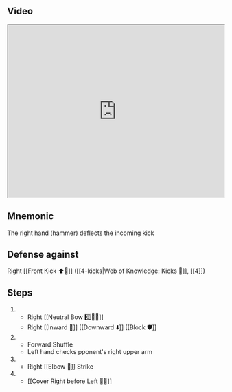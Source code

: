 ## Video

<iframe src="https://www.youtube.com/embed/IXZ6kr4VHQw?start=159&end=176" width="100%" height="400"></iframe>

## Mnemonic

The right hand (hammer) deflects the incoming kick

## Defense against

Right [[Front Kick ⬆️🦵]] ([[4-kicks|Web of Knowledge: Kicks 🦶]], [[4]])

## Steps

1.  - Right [[Neutral Bow 0️⃣🧍‍♂️]]
    - Right [[Inward 🔽]] [[Downward ⬇️]] [[Block 🛡️]]
2.  - Forward Shuffle
    - Left hand checks pponent's right upper arm
3.  - Right [[Elbow 💪]] Strike
4.  - [[Cover Right before Left 🦶🔄]]
